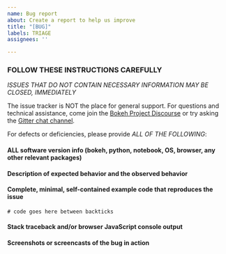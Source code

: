 ```yaml
---
name: Bug report
about: Create a report to help us improve
title: "[BUG]"
labels: TRIAGE
assignees: ''

---
```


### FOLLOW THESE INSTRUCTIONS CAREFULLY

*ISSUES THAT DO NOT CONTAIN NECESSARY INFORMATION MAY BE CLOSED, IMMEDIATELY*

The issue tracker is NOT the place for general support. For questions and technical assistance, come join the [Bokeh  Project Discourse](https://discourse.bokeh.org) or try asking the [Gitter chat channel](https://gitter.im/bokeh/bokeh).

For defects or deficiencies, please provide *ALL OF THE FOLLOWING*:

#### ALL software version info (bokeh, python, notebook, OS, browser, any other relevant packages)

#### Description of expected behavior and the observed behavior

#### Complete, minimal, self-contained example code that reproduces the issue

```
# code goes here between backticks

```

#### Stack traceback and/or browser JavaScript console output

#### Screenshots or screencasts of the bug in action
